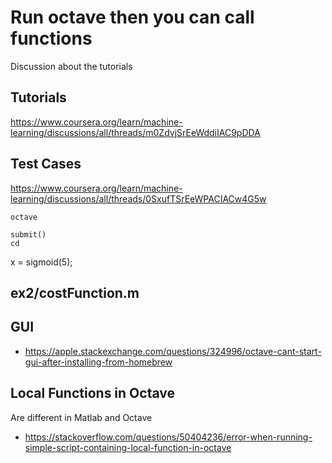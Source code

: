 # Run octave then you can call functions

Discussion about the tutorials

## Tutorials

https://www.coursera.org/learn/machine-learning/discussions/all/threads/m0ZdvjSrEeWddiIAC9pDDA

## Test Cases

https://www.coursera.org/learn/machine-learning/discussions/all/threads/0SxufTSrEeWPACIACw4G5w


```
octave

submit()
cd 

```
x = sigmoid(5);

## ex2/costFunction.m

## 

## GUI

- https://apple.stackexchange.com/questions/324996/octave-cant-start-gui-after-installing-from-homebrew

## Local Functions in Octave

Are different in Matlab and Octave

- https://stackoverflow.com/questions/50404236/error-when-running-simple-script-containing-local-function-in-octave

